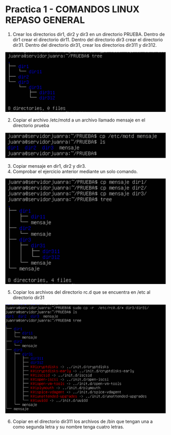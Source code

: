 # Practica 1 - COMANDOS LINUX REPASO GENERAL

1. Crear los directorios dir1, dir2 y dir3 en un directorio PRUEBA. Dentro de dir1 crear el
directorio dir11. Dentro del directorio dir3 crear el directorio dir31. Dentro del directorio
dir31, crear los directorios dir311 y dir312.

![Ej1.1](images/ejercicios/Ej1.1.png)

2. Copiar el archivo /etc/motd a un archivo llamado mensaje en el directorio prueba

![Ej1.2](images/ejercicios/Ej1.2.png)

3. Copiar mensaje en dir1, dir2 y dir3. 
4. Comprobar el ejercicio anterior mediante un solo comando.

![Ej1.3](images/ejercicios/Ej1.3.png)

5. Copiar los archivos del directorio rc.d que se encuentra en /etc al directorio dir31

![Ej1.5](images/ejercicios/Ej1.5.png)

6. Copiar en el directorio dir311 los archivos de /bin que tengan una a como segunda letra y su nombre tenga cuatro letras.